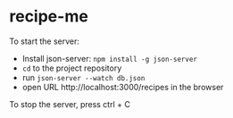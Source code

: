 # recipe-me

To start the server:

- Install json-server: `npm install -g json-server`
- `cd` to the project repository
- run `json-server --watch db.json`
- open URL http://localhost:3000/recipes in the browser

To stop the server, press ctrl + C
